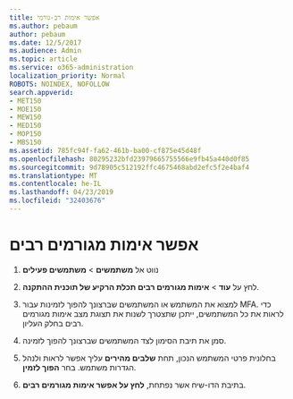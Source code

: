 ```yaml
---
title: אפשר אימות רב-גורמי
ms.author: pebaum
author: pebaum
ms.date: 12/5/2017
ms.audience: Admin
ms.topic: article
ms.service: o365-administration
localization_priority: Normal
ROBOTS: NOINDEX, NOFOLLOW
search.appverid:
- MET150
- MOE150
- MEW150
- MED150
- MOP150
- MBS150
ms.assetid: 785fc94f-fa62-461b-ba00-cf875e45d48f
ms.openlocfilehash: 80295232bfd23979665755566e9fb45a440d0f85
ms.sourcegitcommit: 9d78905c512192ffc4675468abd2efc5f2e4baf4
ms.translationtype: MT
ms.contentlocale: he-IL
ms.lasthandoff: 04/23/2019
ms.locfileid: "32403676"
---
```

# <a name="enable-multi-factor-authentication"></a>אפשר אימות מגורמים רבים

1. נווט אל **משתמשים** \> **משתמשים פעילים**
    
2. לחץ על **עוד** \> **אימות מגורמים רבים תכלת הרקיע של תוכנית ההתקנה**. 
    
3. למצוא את המשתמש או המשתמשים שברצונך להפוך לזמינות עבור MFA. כדי לראות את כל המשתמשים, ייתכן שתצטרך לשנות את תצוגת מצב אימות מגורמים רבים בחלק העליון.
    
4. סמן את תיבת הסימון לצד המשתמשים שברצונך להפוך לזמינה.
    
5.  בחלונית פרטי המשתמש הנכון, תחת **שלבים מהירים** עליך אפשר לראות ולנהל הגדרות משתמש. בחר **הפוך לזמין**. 
    
6. בתיבת הדו-שיח אשר נפתחת, **לחץ על אפשר אימות מגורמים רבים**. 
    

